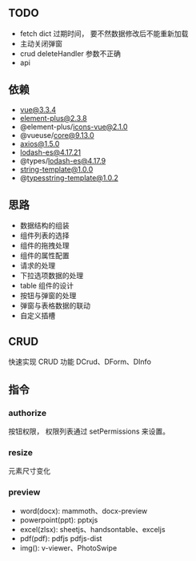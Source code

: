 ## TODO
- fetch dict 过期时间， 要不然数据修改后不能重新加载
- 主动关闭弹窗
- crud deleteHandler 参数不正确
- api

## 依赖
- vue@3.3.4
- element-plus@2.3.8
- @element-plus/icons-vue@2.1.0
- @vueuse/core@9.13.0
- axios@1.5.0
- lodash-es@4.17.21
- @types/lodash-es@4.17.9
- string-template@1.0.0
- @typesstring-template@1.0.2

## 思路
- 数据结构的组装
- 组件列表的选择
- 组件的拖拽处理
- 组件的属性配置
- 请求的处理
- 下拉选项数据的处理
- table 组件的设计
- 按钮与弹窗的处理
- 弹窗与表格数据的联动
- 自定义插槽

## CRUD
快速实现 CRUD 功能 DCrud、DForm、DInfo

## 指令
### authorize
按钮权限， 权限列表通过 setPermissions 来设置。
### resize
元素尺寸变化

### preview
- word(docx): mammoth、docx-preview
- powerpoint(ppt): pptxjs
- excel(zlsx): sheetjs、handsontable、exceljs
- pdf(pdf): pdfjs pdfjs-dist
- img(): v-viewer、PhotoSwipe


